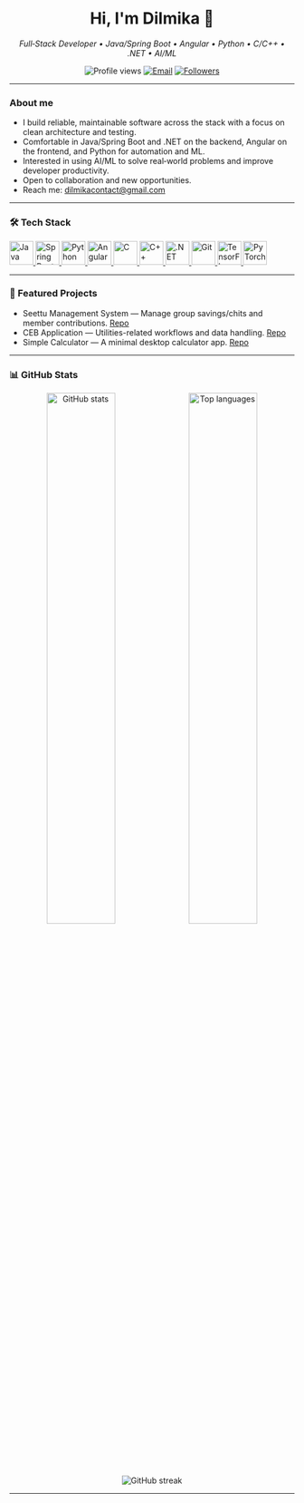 <h1 align="center">Hi, I'm Dilmika 👋</h1>
<p align="center">
  <em>Full‑Stack Developer • Java/Spring Boot • Angular • Python • C/C++ • .NET • AI/ML</em>
</p>

<p align="center">
  <img src="https://komarev.com/ghpvc/?username=DilmikaSahan&label=Profile%20views&color=0e75b6&style=flat" alt="Profile views" />
  <a href="mailto:dilmikacontact@gmail.com"><img alt="Email" src="https://img.shields.io/badge/Email-dilmikacontact%40gmail.com-0e75b6?style=flat&logo=gmail&logoColor=white"></a>
  <a href="https://github.com/DilmikaSahan?tab=followers"><img alt="Followers" src="https://img.shields.io/github/followers/DilmikaSahan?style=social"></a>
</p>

---

### About me
- I build reliable, maintainable software across the stack with a focus on clean architecture and testing.
- Comfortable in Java/Spring Boot and .NET on the backend, Angular on the frontend, and Python for automation and ML.
- Interested in using AI/ML to solve real‑world problems and improve developer productivity.
- Open to collaboration and new opportunities.
- Reach me: dilmikacontact@gmail.com

---

### 🛠️ Tech Stack
<p>
  <a href="https://www.java.com/" target="_blank" rel="noreferrer">
    <img src="https://cdn.jsdelivr.net/gh/devicons/devicon/icons/java/java-original.svg" alt="Java" width="42" height="42"/>
  </a>
  <a href="https://spring.io/projects/spring-boot" target="_blank" rel="noreferrer">
    <img src="https://cdn.jsdelivr.net/gh/devicons/devicon/icons/spring/spring-original.svg" alt="Spring Boot" width="42" height="42"/>
  </a>
  <a href="https://www.python.org/" target="_blank" rel="noreferrer">
    <img src="https://cdn.jsdelivr.net/gh/devicons/devicon/icons/python/python-original.svg" alt="Python" width="42" height="42"/>
  </a>
  <a href="https://angular.io/" target="_blank" rel="noreferrer">
    <img src="https://cdn.jsdelivr.net/gh/devicons/devicon/icons/angular/angular-original.svg" alt="Angular" width="42" height="42"/>
  </a>
  <a href="https://www.cprogramming.com/" target="_blank" rel="noreferrer">
    <img src="https://cdn.jsdelivr.net/gh/devicons/devicon/icons/c/c-original.svg" alt="C" width="42" height="42"/>
  </a>
  <a href="https://isocpp.org/" target="_blank" rel="noreferrer">
    <img src="https://cdn.jsdelivr.net/gh/devicons/devicon/icons/cplusplus/cplusplus-original.svg" alt="C++" width="42" height="42"/>
  </a>
  <a href="https://dotnet.microsoft.com/" target="_blank" rel="noreferrer">
    <img src="https://cdn.jsdelivr.net/gh/devicons/devicon/icons/dotnetcore/dotnetcore-original.svg" alt=".NET" width="42" height="42"/>
  </a>
  <a href="https://git-scm.com/" target="_blank" rel="noreferrer">
    <img src="https://cdn.jsdelivr.net/gh/devicons/devicon/icons/git/git-original.svg" alt="Git" width="42" height="42"/>
  </a>
  <!-- AI/ML tool icons (optional if applicable) -->
  <a href="https://www.tensorflow.org/" target="_blank" rel="noreferrer">
    <img src="https://cdn.jsdelivr.net/gh/devicons/devicon/icons/tensorflow/tensorflow-original.svg" alt="TensorFlow" width="42" height="42"/>
  </a>
  <a href="https://pytorch.org/" target="_blank" rel="noreferrer">
    <img src="https://cdn.jsdelivr.net/gh/devicons/devicon/icons/pytorch/pytorch-original.svg" alt="PyTorch" width="42" height="42"/>
  </a>
</p>

---

### 🚀 Featured Projects
- Seettu Management System — Manage group savings/chits and member contributions. [Repo](https://github.com/DilmikaSahan/seettu-management-system)
- CEB Application — Utilities-related workflows and data handling. [Repo](https://github.com/DilmikaSahan/CEB-Application)
- Simple Calculator — A minimal desktop calculator app. [Repo](https://github.com/DilmikaSahan/simple-Claculator)

---

### 📊 GitHub Stats
<div align="center">
  <img src="https://github-readme-stats.vercel.app/api?username=DilmikaSahan&show_icons=true&theme=tokyonight&hide_border=true&rank_icon=github" alt="GitHub stats" width="49%"/>
  <img src="https://github-readme-stats.vercel.app/api/top-langs?username=DilmikaSahan&layout=compact&theme=tokyonight&hide_border=true" alt="Top languages" width="49%"/>
  <br/>
  <img src="https://streak-stats.demolab.com?user=DilmikaSahan&theme=tokyonight&hide_border=true" alt="GitHub streak"/>
</div>

---

<!--
Quick tips to customize:
- Add more featured projects with a one‑line summary and tech tags.
- Replace or add AI/ML frameworks you actually use.
- Remove streaks or stats if you prefer a minimalist look.
-->
